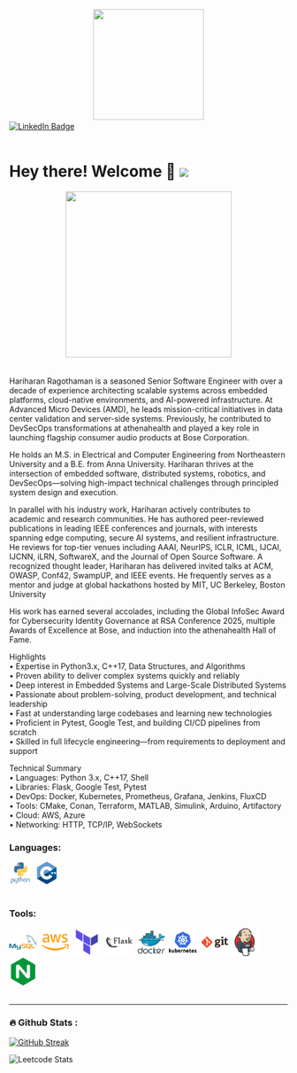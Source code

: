 
<div id="header" align="center">
  <img src="https://media.giphy.com/media/v1.Y2lkPTc5MGI3NjExMmVrd2h1cTU4bnJpd2swZW8ydGMzejExZnd2Z24weTQyYjZiMDFiMiZlcD12MV9naWZzX3NlYXJjaCZjdD1n/Ps89uHS7n72j6/giphy.gif" width="200" height="200"/>
</div>

<div id="badges">
  <a href="https://www.linkedin.com/in/hariharanragothaman/">
    <img src="https://img.shields.io/badge/LinkedIn-blue?style=for-the-badge&logo=linkedin&logoColor=white" alt="LinkedIn Badge"/>
  </a>
</div>

<img src="https://komarev.com/ghpvc/?username=hariharanragothaman&style=flat-square&color=blue" alt=""/>
<h1>
  Hey there! Welcome 🚀
  <img src="https://media.giphy.com/media/hvRJCLFzcasrR4ia7z/giphy.gif" width="30px"/>
</h1>

<div align="center">
  <img src="https://media.giphy.com/media/8m7nAJTYvzNUh54HQm/giphy.gif?cid=ecf05e47t3q33nhwi89vl9jnufo3piui63iwc6di4f6iuvj7&ep=v1_gifs_search&rid=giphy.gif&ct=g" width="300" height="300"/>
</div>

<br />

Hariharan Ragothaman is a seasoned Senior Software Engineer with over a decade of experience architecting scalable systems across embedded platforms, cloud-native environments, and AI-powered infrastructure. At Advanced Micro Devices (AMD), he leads mission-critical initiatives in data center validation and server-side systems. Previously, he contributed to DevSecOps transformations at athenahealth and played a key role in launching flagship consumer audio products at Bose Corporation.

He holds an M.S. in Electrical and Computer Engineering from Northeastern University and a B.E. from Anna University. Hariharan thrives at the intersection of embedded software, distributed systems, robotics, and DevSecOps—solving high-impact technical challenges through principled system design and execution.

In parallel with his industry work, Hariharan actively contributes to academic and research communities. He has authored peer-reviewed publications in leading IEEE conferences and journals, with interests spanning edge computing, secure AI systems, and resilient infrastructure. He reviews for top-tier venues including AAAI, NeurIPS, ICLR, ICML, IJCAI, IJCNN, iLRN, SoftwareX, and the Journal of Open Source Software. A recognized thought leader, Hariharan has delivered invited talks at ACM, OWASP, Conf42, SwampUP, and IEEE events. He frequently serves as a mentor and judge at global hackathons hosted by MIT, UC Berkeley, Boston University

His work has earned several accolades, including the Global InfoSec Award for Cybersecurity Identity Governance at RSA Conference 2025, multiple Awards of Excellence at Bose, and induction into the athenahealth Hall of Fame.

Highlights   
• Expertise in Python3.x, C++17, Data Structures, and Algorithms   
• Proven ability to deliver complex systems quickly and reliably   
• Deep interest in Embedded Systems and Large-Scale Distributed Systems   
• Passionate about problem-solving, product development, and technical leadership   
• Fast at understanding large codebases and learning new technologies    
• Proficient in Pytest, Google Test, and building CI/CD pipelines from scratch   
• Skilled in full lifecycle engineering—from requirements to deployment and support    

Technical Summary   
• Languages: Python 3.x, C++17, Shell    
• Libraries: Flask, Google Test, Pytest   
• DevOps: Docker, Kubernetes, Prometheus, Grafana, Jenkins, FluxCD   
• Tools: CMake, Conan, Terraform, MATLAB, Simulink, Arduino, Artifactory   
• Cloud: AWS, Azure   
• Networking: HTTP, TCP/IP, WebSockets    

### Languages: 

<div>
  <img src="https://github.com/devicons/devicon/blob/master/icons/python/python-original-wordmark.svg" title="Python" alt="python" width="40" height="40"/>&nbsp;
  <img src="https://github.com/devicons/devicon/blob/master/icons/cplusplus/cplusplus-original.svg" title="C++" alt="C++" width="40" height="40"/>&nbsp;
</div>

<br />

### Tools:  

<div>
  <img src="https://github.com/devicons/devicon/blob/master/icons/mysql/mysql-original-wordmark.svg" title="MySQL"  alt="MySQL" width="50" height="50"/>&nbsp;
  <img src="https://github.com/devicons/devicon/blob/master/icons/amazonwebservices/amazonwebservices-plain-wordmark.svg" title="AWS" alt="AWS" width="50" height="50"/>&nbsp;
  <img src="https://github.com/devicons/devicon/blob/master/icons/terraform/terraform-original.svg" title="TF" alt="TF" width="50" height="50"/>&nbsp;
  <img src="https://github.com/devicons/devicon/blob/master/icons/flask/flask-original-wordmark.svg" title="flask" alt="flask" width="50" height="50"/>&nbsp;
  <img src="https://github.com/devicons/devicon/blob/master/icons/docker/docker-original-wordmark.svg" title="docker" alt="docker" width="50" height="50"/>&nbsp;
  <img src="https://github.com/devicons/devicon/blob/master/icons/kubernetes/kubernetes-original-wordmark.svg" title="kubernetes" alt="kubernetes" width="50" height="50"/>&nbsp;
  <img src="https://github.com/devicons/devicon/blob/master/icons/git/git-original-wordmark.svg" title="Git" **alt="Git" width="50" height="50"/>
  <img src="https://github.com/devicons/devicon/blob/master/icons/jenkins/jenkins-original.svg" title="Jenkins" **alt="Jenkins" width="50" height="50"/>
  <img src="https://github.com/devicons/devicon/blob/master/icons/nginx/nginx-original.svg" title="nginx" **alt="nginx" width="50" height="50"/>


</div>
<br />

---

### :fire: Github Stats :
[![GitHub Streak](http://github-readme-streak-stats.herokuapp.com?user=hariharanragothaman&theme=dark&background=000000)](https://git.io/streak-stats)

![Leetcode Stats](https://leetcard.jacoblin.cool/cppygod?ext=heatmap)


